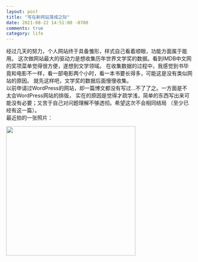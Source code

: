 ```yaml
---
layout: post
title: "写在新网站落成之际"
date: 2021-08-22 14:51:00 -0700
comments: true
category: life
---
```

经过几天的努力，个人网站终于具备雏形，样式自己看着顺眼，功能方面属于能用。
这次做网站最大的驱动力是想收集历年世界文学奖的数据。看到IMDB中文网的奖项菜单觉得很方便，遂想到文学领域。
在收集数据的过程中，我感觉到书毕竟和电影不一样，看一部电影两个小时，看一本书要长得多，可能这是没有类似网站的原因。
就先这样吧，文学奖的数据后面慢慢收集。  
以前申请过WordPress的网站，却一篇博文都没有写过…不了了之。一方面是不太会WordPress网站的排版，
实在的原因是觉得才疏学浅，简单的东西写出来可能没有必要；又苦于自己对问题理解不够透彻。希望这次不会相同结局
（至少已经有这一篇）。  
最近拍的一张照片：

<img src="{{ site.baseurl}}/images/2021_08_22_img1.JPG" class="img-thumbnail center-block" width="350">
